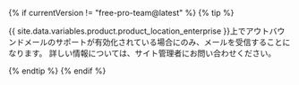 {% if currentVersion != "free-pro-team@latest" %}
  {% tip %}

  {{ site.data.variables.product.product_location_enterprise }}上でアウトバウンドメールのサポートが有効化されている場合にのみ、メールを受信することになります。 詳しい情報については、サイト管理者にお問い合わせください。

  {% endtip %}
{% endif %}
